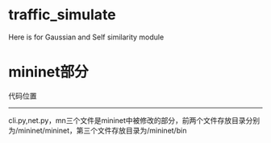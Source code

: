 # traffic_simulate
Here is for Gaussian and Self similarity module

mininet部分
=========
代码位置
______
cli.py,net.py，mn三个文件是mininet中被修改的部分，前两个文件存放目录分别为/mininet/mininet，第三个文件存放目录为/mininet/bin
